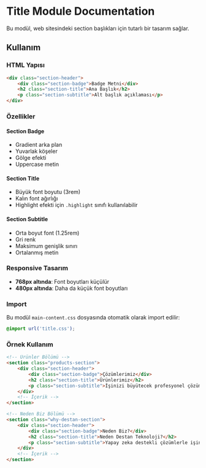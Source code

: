 # Title Module Documentation

Bu modül, web sitesindeki section başlıkları için tutarlı bir tasarım sağlar.

## Kullanım

### HTML Yapısı

```html
<div class="section-header">
    <div class="section-badge">Badge Metni</div>
    <h2 class="section-title">Ana Başlık</h2>
    <p class="section-subtitle">Alt başlık açıklaması</p>
</div>
```

### Özellikler

#### Section Badge
- Gradient arka plan
- Yuvarlak köşeler
- Gölge efekti
- Uppercase metin

#### Section Title
- Büyük font boyutu (3rem)
- Kalın font ağırlığı
- Highlight efekti için `.highlight` sınıfı kullanılabilir

#### Section Subtitle
- Orta boyut font (1.25rem)
- Gri renk
- Maksimum genişlik sınırı
- Ortalanmış metin

### Responsive Tasarım

- **768px altında**: Font boyutları küçülür
- **480px altında**: Daha da küçük font boyutları

### Import

Bu modül `main-content.css` dosyasında otomatik olarak import edilir:

```css
@import url('title.css');
```

### Örnek Kullanım

```html
<!-- Ürünler Bölümü -->
<section class="products-section">
    <div class="section-header">
        <div class="section-badge">Çözümlerimiz</div>
        <h2 class="section-title">Ürünlerimiz</h2>
        <p class="section-subtitle">İşinizi büyütecek profesyonel çözümler</p>
    </div>
    <!-- İçerik -->
</section>

<!-- Neden Biz Bölümü -->
<section class="why-destan-section">
    <div class="section-header">
        <div class="section-badge">Neden Biz?</div>
        <h2 class="section-title">Neden Destan Teknoloji?</h2>
        <p class="section-subtitle">Yapay zeka destekli çözümlerle işinizi büyütün</p>
    </div>
    <!-- İçerik -->
</section>
```
